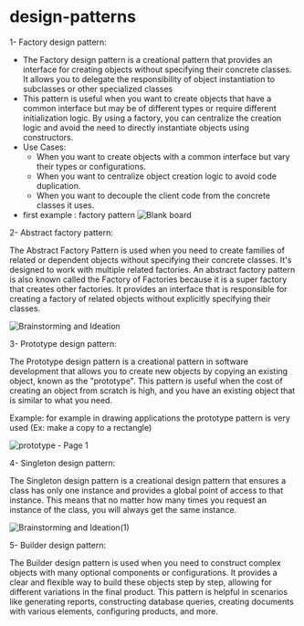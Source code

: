 # design-patterns
1- Factory design pattern:
- The Factory design pattern is a creational pattern that provides an interface for creating objects without specifying their concrete classes. It allows you to delegate the responsibility of object instantiation to subclasses or other specialized classes
- This pattern is useful when you want to create objects that have a common interface but may be of different types or require different initialization logic. By using a factory, you can centralize the creation logic and avoid the need to directly instantiate objects using constructors.
- Use Cases:
    + When you want to create objects with a common interface but vary their types or configurations.
    + When you want to centralize object creation logic to avoid code duplication.
    + When you want to decouple the client code from the concrete classes it uses.
- first example : factory pattern
 ![Blank board](https://github.com/benelussef/design-patterns/assets/89108919/f804850f-d0db-407e-a0b6-ea95dcc988f9)

2- Abstract factory pattern:
  
  The Abstract Factory Pattern is used when you need to create families of related or dependent objects without specifying their concrete classes. It's designed to work with multiple related factories.
  An abstract factory pattern is also known called the Factory of Factories because it is a super factory that creates other factories. It provides an interface that is responsible for creating a factory of related objects without explicitly specifying their classes.
  
![Brainstorming and Ideation](https://github.com/benelussef/design-patterns/assets/89108919/38f7f9dd-28f3-4846-9c9d-903db3c36095)


3- Prototype design pattern:

The Prototype design pattern is a creational pattern in software development that allows you to create new objects by copying an existing object, known as the "prototype". This pattern is useful when the cost of creating an object from scratch is high, and you have an existing object that is similar to what you need.

Example: for example in drawing applications the prototype pattern is very used (Ex: make a copy to a rectangle)


![prototype - Page 1](https://github.com/benelussef/design-patterns/assets/89108919/621861d4-2de1-437c-8578-3f574a2d8540)

4- Singleton design pattern:

The Singleton design pattern is a creational design pattern that ensures a class has only one instance and provides a global point of access to that instance. This means that no matter how many times you request an instance of the class, you will always get the same instance.

![Brainstorming and Ideation(1)](https://github.com/benelussef/design-patterns/assets/89108919/d8d14a13-5b17-466d-828d-7905a52041e2)

5- Builder design pattern:

The Builder design pattern is used when you need to construct complex objects with many optional components or configurations. It provides a clear and flexible way to build these objects step by step, allowing for different variations in the final product. This pattern is helpful in scenarios like generating reports, constructing database queries, creating documents with various elements, configuring products, and more.

